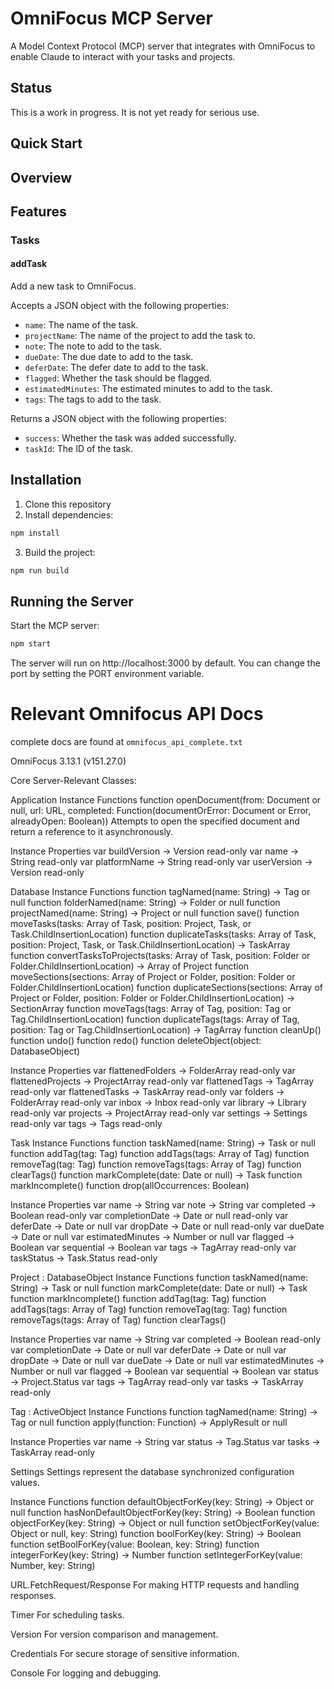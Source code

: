 # OmniFocus MCP Server

A Model Context Protocol (MCP) server that integrates with OmniFocus to enable Claude to interact with your tasks and projects. 

## Status

This is a work in progress. It is not yet ready for serious use. 

## Quick Start

## Overview

## Features
### Tasks

#### addTask

Add a new task to OmniFocus.

Accepts a JSON object with the following properties:

- `name`: The name of the task.
- `projectName`: The name of the project to add the task to.
- `note`: The note to add to the task.
- `dueDate`: The due date to add to the task.
- `deferDate`: The defer date to add to the task.
- `flagged`: Whether the task should be flagged.
- `estimatedMinutes`: The estimated minutes to add to the task.
- `tags`: The tags to add to the task.

Returns a JSON object with the following properties:

- `success`: Whether the task was added successfully.
- `taskId`: The ID of the task.








## Installation

1. Clone this repository
2. Install dependencies:

```bash
npm install
```

3. Build the project:

```bash
npm run build
```



## Running the Server

Start the MCP server:

```bash
npm start
```

The server will run on http://localhost:3000 by default. You can change the port by setting the PORT environment variable.



# Relevant Omnifocus API Docs
complete docs are found at `omnifocus_api_complete.txt`

OmniFocus 3.13.1 (v151.27.0)

Core Server-Relevant Classes:

Application
Instance Functions
function openDocument(from: Document or null, url: URL, completed: Function(‍documentOrError: Document or Error, alreadyOpen: Boolean‍))
Attempts to open the specified document and return a reference to it asynchronously.

Instance Properties
var buildVersion → Version read-only
var name → String read-only
var platformName → String read-only
var userVersion → Version read-only

Database
Instance Functions
function tagNamed(name: String) → Tag or null
function folderNamed(name: String) → Folder or null
function projectNamed(name: String) → Project or null
function save()
function moveTasks(tasks: Array of Task, position: Project, Task, or Task.ChildInsertionLocation)
function duplicateTasks(tasks: Array of Task, position: Project, Task, or Task.ChildInsertionLocation) → TaskArray
function convertTasksToProjects(tasks: Array of Task, position: Folder or Folder.ChildInsertionLocation) → Array of Project
function moveSections(sections: Array of Project or Folder, position: Folder or Folder.ChildInsertionLocation)
function duplicateSections(sections: Array of Project or Folder, position: Folder or Folder.ChildInsertionLocation) → SectionArray
function moveTags(tags: Array of Tag, position: Tag or Tag.ChildInsertionLocation)
function duplicateTags(tags: Array of Tag, position: Tag or Tag.ChildInsertionLocation) → TagArray
function cleanUp()
function undo()
function redo()
function deleteObject(object: DatabaseObject)

Instance Properties
var flattenedFolders → FolderArray read-only
var flattenedProjects → ProjectArray read-only
var flattenedTags → TagArray read-only
var flattenedTasks → TaskArray read-only
var folders → FolderArray read-only
var inbox → Inbox read-only
var library → Library read-only
var projects → ProjectArray read-only
var settings → Settings read-only
var tags → Tags read-only

Task
Instance Functions
function taskNamed(name: String) → Task or null
function addTag(tag: Tag)
function addTags(tags: Array of Tag)
function removeTag(tag: Tag)
function removeTags(tags: Array of Tag)
function clearTags()
function markComplete(date: Date or null) → Task
function markIncomplete()
function drop(allOccurrences: Boolean)

Instance Properties
var name → String
var note → String
var completed → Boolean read-only
var completionDate → Date or null read-only
var deferDate → Date or null
var dropDate → Date or null read-only
var dueDate → Date or null
var estimatedMinutes → Number or null
var flagged → Boolean
var sequential → Boolean
var tags → TagArray read-only
var taskStatus → Task.Status read-only

Project : DatabaseObject
Instance Functions
function taskNamed(name: String) → Task or null
function markComplete(date: Date or null) → Task
function markIncomplete()
function addTag(tag: Tag)
function addTags(tags: Array of Tag)
function removeTag(tag: Tag)
function removeTags(tags: Array of Tag)
function clearTags()

Instance Properties
var name → String
var completed → Boolean read-only
var completionDate → Date or null
var deferDate → Date or null
var dropDate → Date or null
var dueDate → Date or null
var estimatedMinutes → Number or null
var flagged → Boolean
var sequential → Boolean
var status → Project.Status
var tags → TagArray read-only
var tasks → TaskArray read-only

Tag : ActiveObject
Instance Functions
function tagNamed(name: String) → Tag or null
function apply(function: Function) → ApplyResult or null

Instance Properties
var name → String
var status → Tag.Status
var tasks → TaskArray read-only

Settings
Settings represent the database synchronized configuration values.

Instance Functions
function defaultObjectForKey(key: String) → Object or null
function hasNonDefaultObjectForKey(key: String) → Boolean
function objectForKey(key: String) → Object or null
function setObjectForKey(value: Object or null, key: String)
function boolForKey(key: String) → Boolean
function setBoolForKey(value: Boolean, key: String)
function integerForKey(key: String) → Number
function setIntegerForKey(value: Number, key: String)

URL.FetchRequest/Response
For making HTTP requests and handling responses.

Timer
For scheduling tasks.

Version
For version comparison and management.

Credentials
For secure storage of sensitive information.

Console
For logging and debugging.